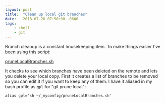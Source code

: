 ```yaml
---
layout: post
title:  "Clean up local git branches"
date:   2018-07-20 07:50:00 -0600
tags:
    - shell
    - git
---
```


Branch cleanup is a constant housekeeping item. To make things easier I've been using this script:

[pruneLocalBranches.sh](https://gist.github.com/brawlins/98563783155ac28fe8e317c0a3af26c9)

It checks to see which branches have been deleted on the remote and lets you delete your local copy. First it creates a list of branches to be removed so you can edit it if you want to keep any of them. I have it aliased in my bash profile as `gpl` for "git prune local": 

```
alias gpl='sh ~/_myconfig/pruneLocalBranches.sh'
```

